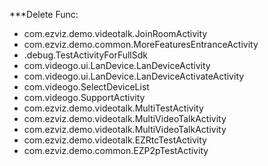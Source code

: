 

***Delete Func:
- com.ezviz.demo.videotalk.JoinRoomActivity
- com.ezviz.demo.common.MoreFeaturesEntranceActivity
- .debug.TestActivityForFullSdk
- com.videogo.ui.LanDevice.LanDeviceActivity
- com.videogo.ui.LanDevice.LanDeviceActivateActivity
- com.videogo.SelectDeviceList
- com.videogo.SupportActivity
- com.ezviz.demo.videotalk.MultiTestActivity
- com.ezviz.demo.videotalk.MultiVideoTalkActivity
- com.ezviz.demo.videotalk.MultiVideoTalkActivity
- com.ezviz.demo.videotalk.EZRtcTestActivity
- com.ezviz.demo.common.EZP2pTestActivity
